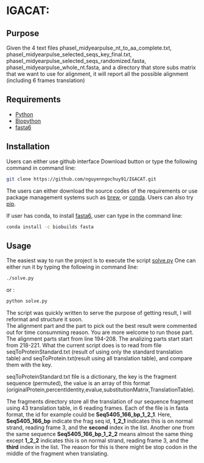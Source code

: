 # IGACAT: 
## Purpose

Given the 4 text files phaseI_midyearpulse_nt_to_aa_complete.txt, phaseI_midyearpulse_selected_seqs_key_final.txt,
phaseI_midyearpulse_selected_seqs_randomized.fasta, phaseI_midyearpulse_whole_nt.fasta, and a directory that
store subs matrix that we want to use for alignment, it will report all the possible alignment (including 6 frames translation)

## Requirements
* [Python](https://www.python.org/)
* [Biopython](https://biopython.org/wiki/Download)
* [fasta6](https://github.com/wrpearson/fasta36)
## Installation
Users can either use github interface Download button or type the following command in command line:
```bash
git clone https://github.com/nguyenngochuy91/IGACAT.git
```
The users can either download the source codes of the requirements or use package management systems such as [brew](https://brew.sh/),
 or [conda](https://conda.io/miniconda.html). Users can also try [pip](https://pypi.org/project/pip/).

If user has conda, to install [fasta6](https://github.com/wrpearson/fasta36), user can type in the command line:
```bash
conda install -c biobuilds fasta
```


## Usage
The easiest way to run the project is to execute the script [solve.py](https://github.com/nguyenngochuy91/IGACAT/blob/master/solve.py)
One can either run it by typing the following in command line:
```bash
./solve.py
```
or :
```bash
python solve.py
```
The script was quickly written to serve the purpose of getting result,
I will reformat and structure it soon.  
The alignment part and the part to pick out the best result were commented out for time consumming reason.
You are more welcome to run those part. The alignment parts start from line 194-208. The analizing parts start start from 218-221.
What the current script does is to read from file seqToProteinStandard.txt (result of using only the standard translation table)
 and seqToProtein.txt(result using all translation table), and compare them with the key.

seqToProteinStandard.txt file is a dictionary, the key is the fragment sequence (permuted), the value is an array of this format 
(originalProtein,percentIdentity,evalue,substitutionMatrix,TranslationTable). 

The fragments directory store all the translation of our sequence fragment using 43 translation table, in 6 reading frames. 
Each of the file is in fasta format, the id for example could be **Seq5405_166_bp_1_2_1**. Here, **Seq5405_166_bp** indicate the frag seq id,
**1_2_1** indicates this is on normal strand, reading frame 3, and the **second** index in the list. Another one from the same sequence **Seq5405_166_bp_1_2_2**
means almost the same thing except **1_2_2** indicates this is on normal strand, reading frame 3, and the **third** index in the list.
The reason for this is there might be stop codon in the middle of the fragment when translating.

